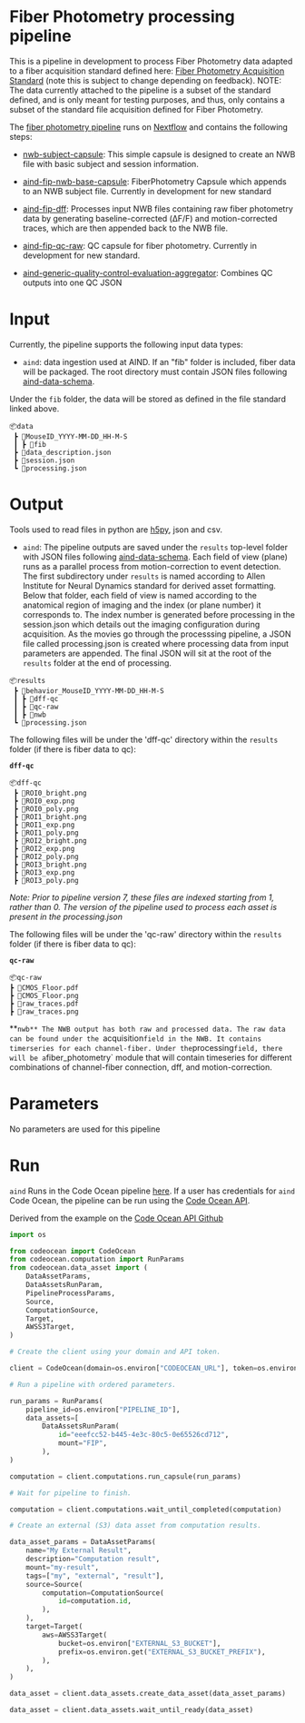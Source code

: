 # Fiber Photometry processing pipeline
This is a pipeline in development to process Fiber Photometry data adapted to a fiber acquisition standard defined here: [Fiber Photometry Acquisition Standard](https://github.com/AllenNeuralDynamics/aind-file-standards/blob/main/file_formats/fip.md) (note this is subject to change depending on feedback). NOTE: The data currently attached to the pipeline is a subset of the standard defined, and is only meant for testing purposes, and thus, only contains a subset of the standard file acquisition defined for Fiber Photometry.

The [fiber photometry pipeline](https://codeocean.allenneuraldynamics.org/capsule/7378248/tree) runs on [Nextflow](https://www.nextflow.io/) and contains the following steps:

* [nwb-subject-capsule](https://github.com/AllenNeuralDynamics/aind-subject-nwb): This simple capsule is designed to create an NWB file with basic subject and session information.

* [aind-fip-nwb-base-capsule](https://github.com/AllenNeuralDynamics/aind-fip-nwb-base-capsule/tree/feat-add-new-file-standard): FiberPhotometry Capsule which appends to an NWB subject file. Currently in development for new standard

* [aind-fip-dff](https://github.com/AllenNeuralDynamics/aind-fip-dff): Processes input NWB files containing raw fiber photometry data by generating baseline-corrected (ΔF/F) and motion-corrected traces, which are then appended back to the NWB file.

* [aind-fip-qc-raw]([https://github.com/AllenNeuralDynamics/aind-fip-qc-raw](https://github.com/AllenNeuralDynamics/aind-fip-qc-raw/tree/feat-add-new-file-standard)): QC capsule for fiber photometry. Currently in development for new standard.

* [aind-generic-quality-control-evaluation-aggregator](https://github.com/AllenNeuralDynamics/aind-generic-quality-control-evaluation-aggregator): Combines QC outputs into one QC JSON

# Input

Currently, the pipeline supports the following input data types:

* `aind`: data ingestion used at AIND. If an "fib" folder is included, fiber data will be packaged. The root directory must contain JSON files following [aind-data-schema](https://github.com/AllenNeuralDynamics/aind-data-schema).

Under the `fib` folder, the data will be stored as defined in the file standard linked above.

```plaintext
📦data
 ┣ 📂MouseID_YYYY-MM-DD_HH-M-S
 ┃ ┣ 📂fib
 ┣ 📜data_description.json
 ┣ 📜session.json
 ┗ 📜processing.json
 ```
# Output

Tools used to read files in python are [h5py](https://pypi.org/project/h5py/), json and csv.

* `aind`: The pipeline outputs are saved under the `results` top-level folder with JSON files following [aind-data-schema](https://github.com/AllenNeuralDynamics/aind-data-schema). Each field of view (plane) runs as a parallel process from motion-correction to event detection. The first subdirectory under `results` is named according to Allen Institute for Neural Dynamics standard for derived asset formatting. Below that folder, each field of view is named according to the anatomical region of imaging and the index (or plane number) it corresponds to. The index number is generated before processing in the session.json which details out the imaging configuration during acquisition. As the movies go through the processsing pipeline, a JSON file called processing.json is created where processing data from input parameters are appended. The final JSON will sit at the root of the `results` folder at the end of processing. 

```plaintext
📦results
 ┣ 📂behavior_MouseID_YYYY-MM-DD_HH-M-S
 ┃ ┣ 📂dff-qc
 ┃ ┣ 📂qc-raw
 ┃ ┣ 📂nwb
 ┗ 📜processing.json
 ```

The following files will be under the 'dff-qc' directory within the `results` folder (if there is fiber data to qc):

**`dff-qc`**

```plaintext
📦dff-qc
 ┣ 📜ROI0_bright.png
 ┣ 📜ROI0_exp.png
 ┣ 📜ROI0_poly.png
 ┣ 📜ROI1_bright.png
 ┣ 📜ROI1_exp.png
 ┣ 📜ROI1_poly.png
 ┣ 📜ROI2_bright.png
 ┣ 📜ROI2_exp.png
 ┣ 📜ROI2_poly.png
 ┣ 📜ROI3_bright.png
 ┣ 📜ROI3_exp.png
 ┣ 📜ROI3_poly.png
 ```
*Note: Prior to pipeline version 7, these files are indexed starting from 1, rather than 0. The version of the pipeline used to process each asset is present in the processing.json*

The following files will be under the 'qc-raw' directory within the `results` folder (if there is fiber data to qc):

**`qc-raw`**

```plaintext
📦qc-raw
┣ 📜CMOS_Floor.pdf
┣ 📜CMOS_Floor.png
┣ 📜raw_traces.pdf
┣ 📜raw_traces.png
```

**`nwb**
The NWB output has both raw and processed data. The raw data can be found under the `acquisition` field in the NWB. It contains timerseries for each channel-fiber. Under the `processing` field, there will be a `fiber_photometry` module that will contain timeseries for different combinations of channel-fiber connection, dff, and motion-correction.

# Parameters

No parameters are used for this pipeline

# Run

`aind` Runs in the Code Ocean pipeline [here](https://codeocean.allenneuraldynamics.org/capsule/7026342/tree). If a user has credentials for `aind` Code Ocean, the pipeline can be run using the [Code Ocean API](https://github.com/codeocean/codeocean-sdk-python). 

Derived from the example on the [Code Ocean API Github](https://github.com/codeocean/codeocean-sdk-python/blob/main/examples/run_pipeline.py)

```python
import os

from codeocean import CodeOcean
from codeocean.computation import RunParams
from codeocean.data_asset import (
    DataAssetParams,
    DataAssetsRunParam,
    PipelineProcessParams,
    Source,
    ComputationSource,
    Target,
    AWSS3Target,
)

# Create the client using your domain and API token.

client = CodeOcean(domain=os.environ["CODEOCEAN_URL"], token=os.environ["API_TOKEN"])

# Run a pipeline with ordered parameters.

run_params = RunParams(
    pipeline_id=os.environ["PIPELINE_ID"],
    data_assets=[
        DataAssetsRunParam(
            id="eeefcc52-b445-4e3c-80c5-0e65526cd712",
            mount="FIP",
        ),
)

computation = client.computations.run_capsule(run_params)

# Wait for pipeline to finish.

computation = client.computations.wait_until_completed(computation)

# Create an external (S3) data asset from computation results.

data_asset_params = DataAssetParams(
    name="My External Result",
    description="Computation result",
    mount="my-result",
    tags=["my", "external", "result"],
    source=Source(
        computation=ComputationSource(
            id=computation.id,
        ),
    ),
    target=Target(
        aws=AWSS3Target(
            bucket=os.environ["EXTERNAL_S3_BUCKET"],
            prefix=os.environ.get("EXTERNAL_S3_BUCKET_PREFIX"),
        ),
    ),
)

data_asset = client.data_assets.create_data_asset(data_asset_params)

data_asset = client.data_assets.wait_until_ready(data_asset)
```


